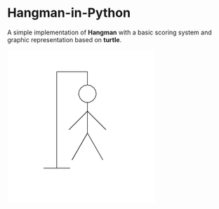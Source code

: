 # Hangman-in-Python

A simple implementation of **Hangman** with a basic scoring system and graphic representation based on **turtle**.

![Hangman](/images/hangman.png)
